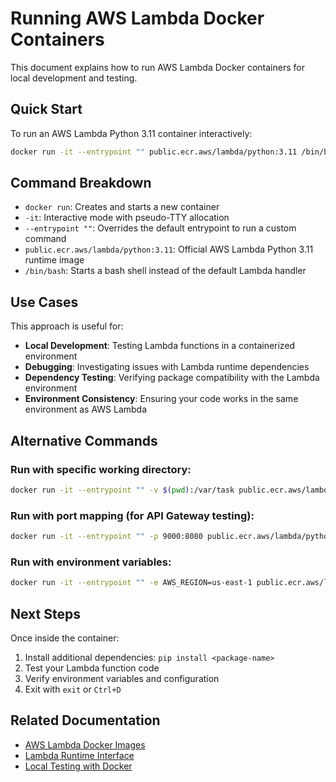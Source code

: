 # Running AWS Lambda Docker Containers

This document explains how to run AWS Lambda Docker containers for local development and testing.

## Quick Start

To run an AWS Lambda Python 3.11 container interactively:

```bash
docker run -it --entrypoint "" public.ecr.aws/lambda/python:3.11 /bin/bash
```

## Command Breakdown

- `docker run`: Creates and starts a new container
- `-it`: Interactive mode with pseudo-TTY allocation
- `--entrypoint ""`: Overrides the default entrypoint to run a custom command
- `public.ecr.aws/lambda/python:3.11`: Official AWS Lambda Python 3.11 runtime image
- `/bin/bash`: Starts a bash shell instead of the default Lambda handler

## Use Cases

This approach is useful for:

- **Local Development**: Testing Lambda functions in a containerized environment
- **Debugging**: Investigating issues with Lambda runtime dependencies
- **Dependency Testing**: Verifying package compatibility with the Lambda environment
- **Environment Consistency**: Ensuring your code works in the same environment as AWS Lambda

## Alternative Commands

### Run with specific working directory:
```bash
docker run -it --entrypoint "" -v $(pwd):/var/task public.ecr.aws/lambda/python:3.11 /bin/bash
```

### Run with port mapping (for API Gateway testing):
```bash
docker run -it --entrypoint "" -p 9000:8080 public.ecr.aws/lambda/python:3.11 /bin/bash
```

### Run with environment variables:
```bash
docker run -it --entrypoint "" -e AWS_REGION=us-east-1 public.ecr.aws/lambda/python:3.11 /bin/bash
```

## Next Steps

Once inside the container:

1. Install additional dependencies: `pip install <package-name>`
2. Test your Lambda function code
3. Verify environment variables and configuration
4. Exit with `exit` or `Ctrl+D`

## Related Documentation

- [AWS Lambda Docker Images](https://docs.aws.amazon.com/lambda/latest/dg/images-create.html)
- [Lambda Runtime Interface](https://docs.aws.amazon.com/lambda/latest/dg/runtimes-api.html)
- [Local Testing with Docker](https://docs.aws.amazon.com/lambda/latest/dg/images-test.html)